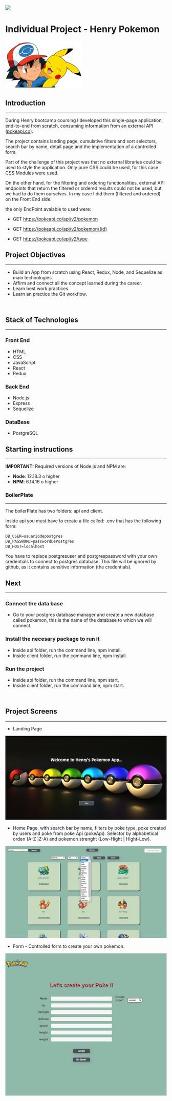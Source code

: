 <p align='left'>
    <img src='https://static.wixstatic.com/media/85087f_0d84cbeaeb824fca8f7ff18d7c9eaafd~mv2.png/v1/fill/w_160,h_30,al_c,q_85,usm_0.66_1.00_0.01/Logo_completo_Color_1PNG.webp' </img>
</p>

# Individual Project - Henry Pokemon

<p align="left">
  <img height="150" src="./pokemon.png" />
</p>

## Introduction

<hr>

<p>
During Henry bootcamp coursing I developed this single-page application, end-to-end from scratch, consuming information from an external API (<a href="https://pokeapi.co">pokeapi.co</a>).

The project contains landing page, cumulative filters and sort selectors, search bar by name, detail page and the implementation of a controlled form.

Part of the challenge of this project was that no external libraries could be used to style the application. Only pure CSS could be used, for this case CSS Modules were used.

On the other hand, for the filtering and ordering functionalities, external API endpoints that return the filtered or ordered results could not be used, but we had to do them ourselves. In my case I did them (filtered and ordered) on the Front End side.

the only EndPoint avaiable to used were:

- GET https://pokeapi.co/api/v2/pokemon
- GET https://pokeapi.co/api/v2/pokemon/{id}

- GET https://pokeapi.co/api/v2/type

</p>

## Project Objectives

<hr>
<ul>
<li>Build an App from scratch using React, Redux, Node, and Sequelize as main technologies.</li>
<li>Affirm and connect all the concept learned during the career.</li>
<li>Learn best work practices.</li>
<li>Learn an practice the Git workflow.</li>
</ul>

<br>

## Stack of Technologies

<hr>

<h3>Front End</h3>
<ul>
<li>HTML</li>
<li>CSS</li>
<li>JavaScript</li>
<li>React</li>
<li>Redux</li>
</ul>

<h3>Back End</h3>

<ul>
<li>Node.js</li>
<li>Express</li>
<li>Sequelize</li>
</ul>

<h3>DataBase</h3>

<ul>

<li>PostgreSQL</li>
</ul>

## Starting instructions

<hr>

**IMPORTANT:** Required versions of Node.js and NPM are:

- **Node**: 12.18.3 o higher
- **NPM**: 6.14.16 o higher

<h3>BoilerPlate</h3>

<hr>

The boilerPlate has two folders: api and client.

Inside api you must have to create a file called: .env that has the following form:

```
DB_USER=usuariodepostgres
DB_PASSWORD=passwordDePostgres
DB_HOST=localhost
```

You have to replace postgresuser and postgrespassword with your own credentials to connect to postgres database. This file will be ignored by github, as it contains sensitive information (the credentials).
<br>

<h2>Next</h2>

<hr>

<h3>Connect the data base</h3>

- Go to your postgres database manager and create a new database called pokemon, this is the name of the database to which we will connect.

<h3>Install the necesary package to run it</h3>

- Inside api folder, run the command line, npm install.
- Inside client folder, run the command line, npm install.

<h3>Run the project</h3>

- Inside api folder, run the command line, npm start.
- Inside client folder, run the command line, npm start.

<br>
<h2>Project Screens</h2>
<hr>

<ul>
<li>
Landing Page
</li>
</ul>
<img  src='./api/assetsback/landing.png'>
<ul>
<li>
Home Page, with search bar by name, filters by poke type, poke created by users and poke from poke Api (pokeApi). Selector by alphabetical orden (A-Z |Z-A) and pokemon strenght (Low-Hight | Hight-Low).
</li>
</ul>
<img  src='./api/assetsback/home.png'>
<ul>
<li>
Form - Controlled form to create your own pokemon.
</li>
</ul>
<img  src='./api/assetsback/from.png'>
